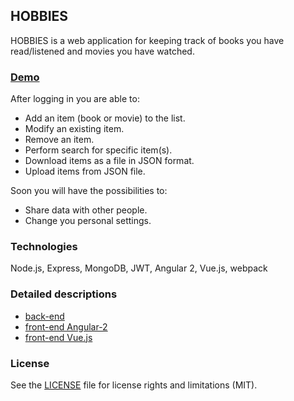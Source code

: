 ## HOBBIES

HOBBIES is a web application for keeping track of books you have read/listened and movies you have watched.

### [Demo](https://ik-hobbies.herokuapp.com)

After logging in you are able to:

* Add an item (book or movie) to the list.
* Modify an existing item.
* Remove an item.
* Perform search for specific item(s).
* Download items as a file in JSON format.
* Upload items from JSON file.

Soon you will have the possibilities to:
* Share data with other people.
* Change you personal settings.

### Technologies
Node.js, Express, MongoDB, JWT, Angular 2, Vue.js, webpack

### Detailed descriptions
* [back-end](back-end/readme.md)
* [front-end Angular-2](front-end-ng2/readme.md)
* [front-end Vue.js](front-end-vue/README.md)

### License
See the [LICENSE](LICENSE.md) file for license rights and limitations (MIT).
